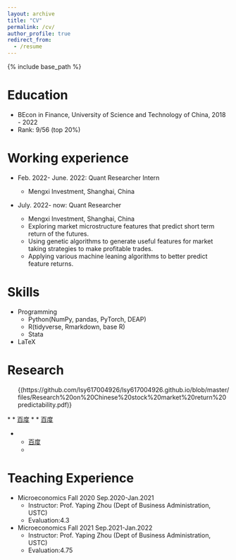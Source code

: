 ```yaml
---
layout: archive
title: "CV"
permalink: /cv/
author_profile: true
redirect_from:
  - /resume
---
```


{% include base_path %}

Education
======
  * BEcon in Finance, University of Science and Technology of China, 2018 - 2022
  * Rank: 9/56 (top 20%)

Working experience
======
  * Feb. 2022- June. 2022: Quant Researcher Intern
    * Mengxi Investment, Shanghai, China 

  * July. 2022- now: Quant Researcher
    * Mengxi Investment, Shanghai, China
    * Exploring market microstructure features that predict short term return of the futures.
    * Using genetic algorithms to generate useful features for market taking strategies to make profitable trades.
    * Applying various machine leaning algorithms to better predict feature returns.

<!-- * Summer 2015: Research Assistant
  * Github University
  * Duties included: Tagging issues
  * Supervisor: Professor Git

* Fall 2015: Research Assistant
  * Github University
  * Duties included: Merging pull requests
  * Supervisor: Professor Hub -->
  
Skills
======
* Programming
  * Python(NumPy, pandas, PyTorch, DEAP)
  * R(tidyverse, Rmarkdown, base R)
  * Stata
* LaTeX

Research
======
<ul>{(https://github.com/lsy617004926/lsy617004926.github.io/blob/master/files/Research%20on%20Chinese%20stock%20market%20return%20predictability.pdf)}</ul>
* 
  * <a href="http://www.baidu.com" title="Baidu">百度</a>
* 
  * <a href="http://www.baidu.com" title="Baidu">百度</a>

* 
  * <a href="http://www.baidu.com" title="Baidu">百度</a>
  * 
<!--   <ul>{% for post in site.publications %}
    {% include archive-single-cv.html %}
  {% endfor %}</ul> -->
  
<!--   
Talks
======
  <ul>{% for post in site.talks %}
    {% include archive-single-talk-cv.html %}
  {% endfor %}</ul> -->
  
Teaching Experience
======
* Microeconomics Fall 2020 Sep.2020-Jan.2021
  * Instructor: Prof. Yaping Zhou (Dept of Business Administration, USTC) 
  * Evaluation:4.3
* Microeconomics Fall 2021 Sep.2021-Jan.2022
  * Instructor: Prof. Yaping Zhou (Dept of Business Administration, USTC) 
  * Evaluation:4.75

<!--   <ul>{% for post in site.teaching %}
    {% include archive-single-cv.html %}
  {% endfor %}</ul> -->
  
  
<!-- Service and leadership
====== -->
<!-- * Currently signed in to 43 different slack teams -->
